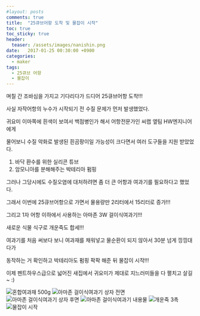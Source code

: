 ```yaml
---
#layout: posts
comments: true
title:  "25큐브어항 도착 및 물잡이 시작"
toc: true
toc_sticky: true
header:
  teaser: /assets/images/nanishin.png
date:   2017-01-25 00:30:00 +0900
categories:
  - maker
tags:
  - 25큐브 어항
  - 물잡이
---
```

며칠 간 조바심을 가지고 기다리다가 드디어 25큐브어항 도착!!!

사실 자작어항의 누수가 시작되기 전 수질 문제가 먼저 발생했었다.

귀요미 이마쪽에 흰색이 보여서 백점병인가 해서 어항전문가인 씨랩 옆팀 HW엔지니어에게

물어보니 수질 악화로 발생된 흰곰팡이일 가능성이 크다면서 여러 도구들을 지원 받았었다.

1. 바닥 환수를 위한 실리콘 튜브
2. 암모니아를 분해해주는 박테리아 펌핑

그러나 그당시에도 수질오염에 대처하려면 좀 더 큰 어항과 여과기를 필요하다고 했었다.

그래서 이번에 25큐브어항으로 가면서 물용량만 2리터에서 15리터로 증가!!!

그리고 1자 어항 이하에서 사용하는 아마존 3W 걸이식여과기!!!

새로운 식물 식구로 개운죽도 합세!!!

여과기를 처음 써보다 보니 여과재를 채워넣고 물순환이 되지 않아서 30분 넘게 낑낑대다가

동작하는 거 확인하고 박테리아도 펌핑 팍팍 해준 뒤 물잡이 시작!!!

이제 펜트하우스급으로 넓어진 새집에서 귀요미가 제대로 지느러미들을 다 펼치고 살길~ :)

![혼합여과재 500g](/assets/images/20170124_214347.jpg)
![아마존 걸이식여과기 상자 전면](/assets/images/20170124_214428.jpg)
![아마존 걸이식여과기 상자 후면](/assets/images/20170124_214451.jpg)
![아마존 걸이식여과기 내용물](/assets/images/20170124_215454.jpg)
![개운죽 3촉](/assets/images/20170124_220131.jpg)
![물잡이 시작](/assets/images/25cube_fish_house_ready.png)


